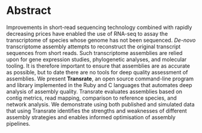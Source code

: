 # Abstract

Improvements in short-read sequencing technology combined with rapidly decreasing prices have enabled the use of RNA-seq to assay the transcriptome of species whose genome has not been sequenced. *De-novo* transcriptome assembly attempts to reconstruct the original transcript sequences from short reads. Such transcriptome assemblies are relied upon for gene expression studies, phylogenetic analyses, and molecular tooling. It is therefore important to ensure that assemblies are as accurate as possible, but to date there are no tools for deep quality assessment of assemblies. We present **Transrate**, an open source command-line program and library implemented in the Ruby and C languages that automates deep analysis of assembly quality. Transrate evaluates assemblies based on contig metrics, read mapping, comparison to reference species, and network analysis. We demonstrate using both published and simulated data that using Transrate identifies the strengths and weaknesses of different assembly strategies and enables informed optimisation of assembly pipelines.